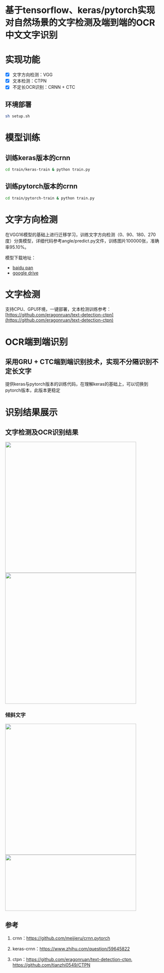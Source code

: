 # 基于tensorflow、keras/pytorch实现对自然场景的文字检测及端到端的OCR中文文字识别

# 实现功能

- [x] 文字方向检测：VGG
- [x] 文本检测：CTPN
- [x] 不定长OCR识别：CRNN + CTC

## 环境部署
``` Bash
sh setup.sh
```

# 模型训练

## 训练keras版本的crnn   

``` Bash
cd train/keras-train & python train.py
```

## 训练pytorch版本的crnn   

``` Bash
cd train/pytorch-train & python train.py
```

# 文字方向检测
在VGG16模型的基础上进行迁移学习，训练文字方向检测（0、90、180、270度）分类模型，详细代码参考angle/predict.py文件，训练图片100000张，准确率95.10%。

模型下载地址：
* [baidu pan](https://pan.baidu.com/s/1nwEyxDZ)
* [google drive](https://drive.google.com/file/d/14o6RL-cjyRq5XLP7UlKkt8KlDnMuw5Z_/view)

# 文字检测
支持CPU、GPU环境，一键部署，文本检测训练参考：[https://github.com/eragonruan/text-detection-ctpn](https://github.com/eragonruan/text-detection-ctpn)

# OCR端到端识别
## 采用GRU + CTC端到端识别技术，实现不分隔识别不定长文字
提供keras与pytorch版本的训练代码，在理解keras的基础上，可以切换到pytorch版本，此版本更稳定   

# 识别结果展示
## 文字检测及OCR识别结果
<div>
<img width="420" height="420" src="https://github.com/YCG09/chinese-ocr/blob/master/img/tmp.jpg"/>
<img width="420" height="420" src="https://github.com/YCG09/chinese-ocr/blob/master/img/tmp.png"/>
</div>

### 倾斜文字 

<div>
<img width="420" height="420" src="https://github.com/YCG09/chinese-ocr/blob/master/img/tmp1.jpg"/>
<img width="420" height="180" src="https://github.com/YCG09/chinese-ocr/blob/master/img/tmp1.png"/>
</div>

## 参考

1. crnn：https://github.com/meijieru/crnn.pytorch

2. keras-crnn：https://www.zhihu.com/question/59645822 

3. ctpn：https://github.com/eragonruan/text-detection-ctpn, https://github.com/tianzhi0549/CTPN 


